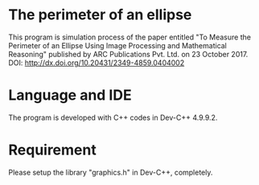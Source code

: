 # The perimeter of an ellipse



This program is simulation process of the paper entitled "To Measure the Perimeter of an Ellipse Using Image Processing and Mathematical Reasoning" published by ARC Publications Pvt. Ltd. on 23 October 2017. DOI: http://dx.doi.org/10.20431/2349-4859.0404002
# Language and IDE
The program is developed with C++ codes in Dev-C++ 4.9.9.2.
# Requirement
Please setup the library "graphics.h" in Dev-C++, completely.
